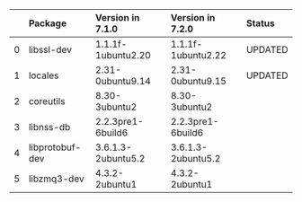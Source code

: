 <!-- markdown-link-check-disable -->

|    | Package         | Version in 7.1.0   | Version in 7.2.0   | Status   |
|---:|:----------------|:-------------------|:-------------------|:---------|
|  0 | libssl-dev      | 1.1.1f-1ubuntu2.20 | 1.1.1f-1ubuntu2.22 | UPDATED  |
|  1 | locales         | 2.31-0ubuntu9.14   | 2.31-0ubuntu9.15   | UPDATED  |
|  2 | coreutils       | 8.30-3ubuntu2      | 8.30-3ubuntu2      |          |
|  3 | libnss-db       | 2.2.3pre1-6build6  | 2.2.3pre1-6build6  |          |
|  4 | libprotobuf-dev | 3.6.1.3-2ubuntu5.2 | 3.6.1.3-2ubuntu5.2 |          |
|  5 | libzmq3-dev     | 4.3.2-2ubuntu1     | 4.3.2-2ubuntu1     |          |